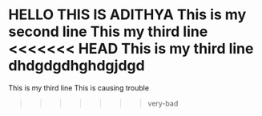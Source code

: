 HELLO THIS IS ADITHYA
This is my second line
This my third line
<<<<<<< HEAD
This is my third line dhdgdgdhghdgjdgd
=======
This is my third line
This is causing trouble
>>>>>>> very-bad
